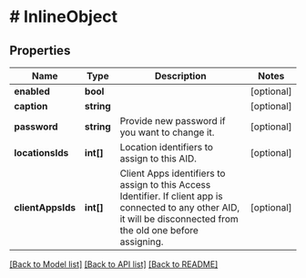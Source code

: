 # # InlineObject

## Properties

Name | Type | Description | Notes
------------ | ------------- | ------------- | -------------
**enabled** | **bool** |  | [optional]
**caption** | **string** |  | [optional]
**password** | **string** | Provide new password if you want to change it. | [optional]
**locationsIds** | **int[]** | Location identifiers to assign to this AID. | [optional]
**clientAppsIds** | **int[]** | Client Apps identifiers to assign to this Access Identifier. If client app is connected to any other AID, it will be disconnected from the old one before assigning. | [optional]

[[Back to Model list]](../../README.md#models) [[Back to API list]](../../README.md#endpoints) [[Back to README]](../../README.md)
